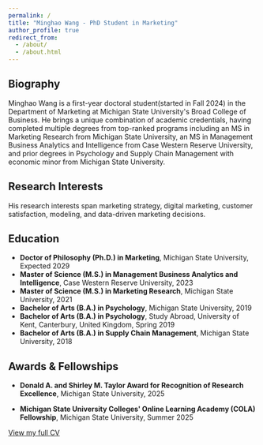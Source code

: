 ```yaml
---
permalink: /
title: "Minghao Wang - PhD Student in Marketing"
author_profile: true
redirect_from: 
  - /about/
  - /about.html
---
```


## Biography
Minghao Wang is a first-year doctoral student(started in Fall 2024) in the Department of Marketing at Michigan State University's Broad College of Business. 
He brings a unique combination of academic credentials, having completed multiple degrees from top-ranked programs including an MS in Marketing Research from Michigan State University, an MS in Management Business Analytics and Intelligence from Case Western Reserve University, and prior degrees in Psychology and Supply Chain Management with economic minor from Michigan State University. 

## Research Interests
His research interests span marketing strategy, digital marketing, customer satisfaction, modeling, and data-driven marketing decisions.

## Education
* **Doctor of Philosophy (Ph.D.) in Marketing**, Michigan State University, Expected 2029
* **Master of Science (M.S.) in Management Business Analytics and Intelligence**, Case Western Reserve University, 2023
* **Master of Science (M.S.) in Marketing Research**, Michigan State University, 2021
* **Bachelor of Arts (B.A.) in Psychology**, Michigan State University, 2019
* **Bachelor of Arts (B.A.) in Psychology**, Study Abroad, University of Kent, Canterbury, United Kingdom, Spring 2019
* **Bachelor of Arts (B.A.) in Supply Chain Management**, Michigan State University, 2018

## Awards & Fellowships
* **Donald A. and Shirley M. Taylor Award for Recognition of Research Excellence**, Michigan State University, 2025

* **Michigan State University Colleges' Online Learning Academy (COLA) Fellowship**, Michigan State University, Summer 2025

[View my full CV](/assets/pdf/Minghao-Wang-PhD-CV.pdf)